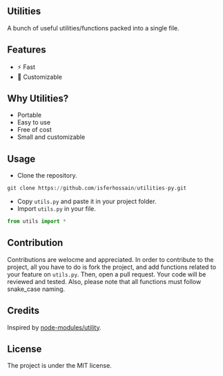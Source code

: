 ## Utilities
A bunch of useful utilities/functions packed into a single file. 

## Features
- ⚡ Fast
- 🎨 Customizable

## Why Utilities?
- Portable
- Easy to use
- Free of cost
- Small and customizable

## Usage
- Clone the repository. 
```python
git clone https://github.com/isferhossain/utilities-py.git
```
- Copy `utils.py` and paste it in your project folder.
- Import `utils.py` in your file. 
```python
from utils import *
```
## Contribution
Contributions are welocme and appreciated. In order to contribute to the project, all you have to do is fork the project, and add functions related to your feature on `utils.py`. Then, open a pull request. Your code will be reviewed and tested. Also, please note that all functions must follow snake_case naming.

## Credits
Inspired by [node-modules/utility](https://github.com/node-modules/utility).

## License
The project is under the MIT license.